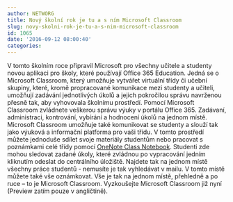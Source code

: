 ```yaml
---
author: NETWORG
title: Nový školní rok je tu a s ním Microsoft Classroom
slug: novy-skolni-rok-je-tu-a-s-nim-microsoft-classroom
id: 1065
date: '2016-09-12 08:00:40'
categories:
---
```


V tomto školním roce připravil Microsoft pro všechny učitele a studenty novou aplikaci pro školy, které používají Office 365 Education. Jedná se o Microsoft Classroom, který umožňuje vytvářet virtuální třídy či učební skupiny, které, kromě propracované komunikace mezi studenty a učiteli, umožňují zadávání jednotlivých úkolů a jejich pokročilou správu navrženou přesně tak, aby vyhovovala školnímu prostředí. Pomocí Microsoft Classroom zvládnete veškerou správu výuky v portálu Office 365\. Zadávaní, administraci, kontrování, vybírání a hodnocení úkolů na jednom místě. Microsoft Classroom umožňuje také komunikovat se studenty a slouží tak jako výuková a informační platforma pro vaši třídu. V tomto prostředí můžete jednoduše sdílet svoje materiály studentům nebo pracovat s poznámkami celé třídy pomocí [OneNote Class Notebook](http://onenote.com/classnotebook). Studenti zde mohou sledovat zadané úkoly, které zvládnou po vypracování jedním kliknutím odeslat do centrálního úložiště. Najdete tak na jednom místě všechny práce studentů - nemusíte je tak vyhledávat v mailu. V tomto místě můžete také vše oznámkovat. Vše je tak na jednom místě, přehledně a po ruce – to je Microsoft Classroom. Vyzkoušejte Microsoft Classroom již nyní (Preview zatím pouze v angličtině).
